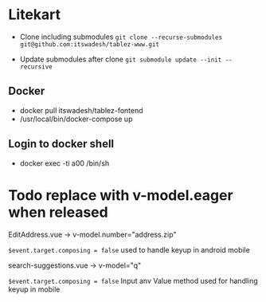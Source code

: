 # Litekart

- Clone including submodules
  `git clone --recurse-submodules git@github.com:itswadesh/tablez-www.git`

- Update submodules after clone
  `git submodule update --init --recursive`

## Docker

- docker pull itswadesh/tablez-fontend
- /usr/local/bin/docker-compose up

## Login to docker shell

- docker exec -ti a00 /bin/sh

# Todo replace with v-model.eager when released

EditAddress.vue -> v-model.number="address.zip"

`$event.target.composing = false` used to handle keyup in android mobile

search-suggestions.vue -> v-model="q"

`$event.target.composing = false` Input anv Value method used for handling keyup in mobile
